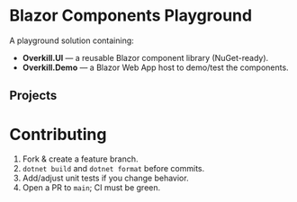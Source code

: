 # Blazor Components Playground

A playground solution containing:
- **Overkill.UI** — a reusable Blazor component library (NuGet-ready).
- **Overkill.Demo** — a Blazor Web App host to demo/test the components.

## Projects

# Contributing
1. Fork & create a feature branch.
2. `dotnet build` and `dotnet format` before commits.
3. Add/adjust unit tests if you change behavior.
4. Open a PR to `main`; CI must be green.
